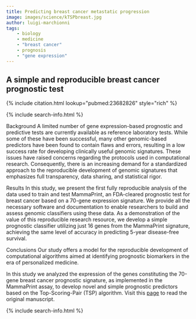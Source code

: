 ```yaml
---
title: Predicting breast cancer metastatic progression
image: images/science/kTSPbreast.jpg
author: luigi-marchionni
tags:
    - biology
    - medicine
    - "breast cancer"
    - prognosis
    - "gene expression"
---
```


## **A simple and reproducible breast cancer prognostic test**

{% include citation.html lookup="pubmed:23682826" style="rich" %}

{% include search-info.html %}

Background
A limited number of gene expression-based prognostic and predictive tests are currently available as reference laboratory tests. While some of these have been successful, many other genomic-based predictors have been found to contain flaws and errors, resulting in a low success rate for developing clinically useful genomic signatures. These issues have raised concerns regarding the protocols used in computational research. Consequently, there is an increasing demand for a standardized approach to the reproducible development of genomic signatures that emphasizes full transparency, data sharing, and statistical rigor.

Results
In this study, we present the first fully reproducible analysis of the data used to train and test MammaPrint, an FDA-cleared prognostic test for breast cancer based on a 70-gene expression signature. We provide all the necessary software and documentation to enable researchers to build and assess genomic classifiers using these data. As a demonstration of the value of this reproducible research resource, we develop a simple prognostic classifier utilizing just 16 genes from the MammaPrint signature, achieving the same level of accuracy in predicting 5-year disease-free survival.

Conclusions
Our study offers a model for the reproducible development of computational algorithms aimed at identifying prognostic biomarkers in the era of personalized medicine.


In this study we analyzed the expression of the genes constituting the 70-gene breast cancer prognostic signature, as implemented in the MammaPrint assay, to develop novel and simple prognostic predictors based on the Top-Scoring-Pair (TSP) algorithm. 
Visit this [page](https://bmcgenomics.biomedcentral.com/articles/10.1186/1471-2164-14-336)
to read the original manuscript.

{% include search-info.html %}

